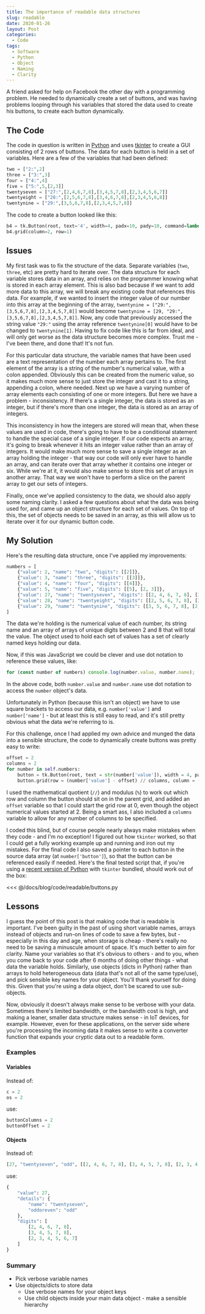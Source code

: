 ```yaml
---
title: The importance of readable data structures
slug: readable
date: 2020-01-26
layout: Post
categories:
  - Code
tags:
  - Software
  - Python
  - Object
  - Naming
  - Clarity
---
```


A friend asked for help on Facebook the other day with a programming problem. He needed to dynamically create a set of buttons, and was having problems looping through his variables that stored the data used to create his buttons, to create each button dynamically.

<!-- more -->

## The Code

The code in question is written in [Python](https://www.python.org/) and uses [tkinter](https://wiki.python.org/moin/TkInter) to create a GUI consisting of 2 rows of buttons. The data for each button is held in a set of variables. Here are a few of the variables that had been defined:

```python
two = ["2:",2]
three = ["3:",3]
four = ["4:",4]
five = ["5:",5,[2,3]]
twentyseven = ["27:",[2,4,6,7,8],[3,4,5,7,8],[2,3,4,5,6,7]]
twentyeight = ["28:",[2,5,6,7,8],[3,4,6,7,8],[2,3,4,5,6,8]]
twentynine = ["29:",[3,5,6,7,8],[2,3,4,5,7,8]]
```

The code to create a button looked like this:

```python
b4 = tk.Button(root, text='4', width=4, padx=10, pady=10, command=lambda:print(four))
b4.grid(column=2, row=1)
```

## Issues

My first task was to fix the structure of the data. Separate variables (`two`, `three`, etc) are pretty hard to iterate over. The data structure for each variable stores data in an array, and relies on the programmer knowing what is stored in each array element. This is also bad because if we want to add more data to this array, we will break any existing code that references this data. For example, if we wanted to insert the integer value of our number into this array at the beginning of the array, `twentynine = ["29:",[3,5,6,7,8],[2,3,4,5,7,8]]` would become `twentynine = [29, "29:",[3,5,6,7,8],[2,3,4,5,7,8]]`. Now, any code that previously accessed the string value `"29:"` using the array reference `twentynine[0]` would have to be changed to `twentynine[1]`. Having to fix code like this is far from ideal, and will only get worse as the data structure becomes more complex. Trust me - I've been there, and done that! It's not fun.

For this particular data structure, the variable names that have been used are a text representation of the number each array pertains to. The first element of the array is a string of the number's numerical value, with a colon appended. Obviously this can be created from the numeric value, so it makes much more sense to just store the integer and cast it to a string, appending a colon, where needed. Next up we have a varying number of array elements each consisting of one or more integers. But here we have a problem - inconsistency. If there's a single integer, the data is stored as an integer, but if there's more than one integer, the data is stored as an array of integers.

This inconsistency in how the integers are stored will mean that, when these values are used in code, there's going to have to be a conditional statement to handle the special case of a single integer. If our code expects an array, it's going to break whenever it hits an integer value rather than an array of integers. It would make much more sense to save a single integer as an array holding the integer - that way our code will only ever have to handle an array, and can iterate over that array whether it contains one integer or six. While we're at it, it would also make sense to store this set of arrays in another array. That way we won't have to perform a slice on the parent array to get our sets of integers.

Finally, once we've applied consistency to the data, we should also apply some naming clarity. I asked a few questions about what the data was being used for, and came up an object structure for each set of values. On top of this, the set of objects needs to be saved in an array, as this will allow us to iterate over it for our dynamic button code.

## My Solution

Here's the resulting data structure, once I've applied my improvements:

```python
numbers = [
	{"value": 2, "name": "two", "digits": [[2]]},
	{"value": 3, "name": "three", "digits": [[3]]},
	{"value": 4, "name": "four", "digits": [[4]]},
	{"value": 5, "name": "five", "digits": [[5], [2, 3]]},
	{"value": 27, "name": "twentyseven", "digits": [[2, 4, 6, 7, 8], [3, 4, 5, 7, 8], [2, 3, 4, 5, 6, 7]]},
	{"value": 28, "name": "twentyeight", "digits": [[2, 5, 6, 7, 8], [3, 4, 6, 7, 8], [2, 3, 4, 5, 6, 8]]},
	{"value": 29, "name": "twentynine", "digits": [[3, 5, 6, 7, 8], [2, 3, 4, 5, 7, 8]]}
]
```

The data we're holding is the numerical value of each number, its string name and an array of arrays of unique digits between 2 and 8 that will total the value. The object used to hold each set of values has a set of clearly named keys holding our data.

Now, if this was JavaScript we could be clever and use dot notation to reference these values, like:

```javascript
for (const number of numbers) console.log(number.value, number.name);
```

In the above code, both `number.value` and `number.name` use dot notation to access the `number` object's data.

Unfortunately in Python (because this isn't an object) we have to use square brackets to access our data, e.g. `number['value']` and `number['name']` - but at least this is still easy to read, and it's still pretty obvious what the data we're referring to is.

For this challenge, once I had applied my own advice and munged the data into a sensible structure, the code to dynamically create buttons was pretty easy to write:

```python
offset = 2
columns = 2
for number in self.numbers:
	button = tk.Button(root, text = str(number['value']), width = 4, padx = 10, pady = 10, command = lambda number = number: print(number['name']))
	button.grid(row = (number['value'] - offset) // columns, column = (number['value'] - offset) % columns)
```

I used the mathematical quotient (`//`) and modulus (`%`) to work out which row and column the button should sit on in the parent grid, and added an `offset` variable so that I could start the grid row at 0, even though the object numerical values started at 2. Being a smart ass, I also included a `columns` variable to allow for any number of columns to be specified.

I coded this blind, but of course people nearly always make mistakes when they code - and I'm no exception! I figured out how `tkinter` worked, so that I could get a fully working example up and running and iron out my mistakes. For the final code I also saved a pointer to each button in the source data array (at `number['button']`), so that the button can be referenced easily if needed. Here's the final tested script that, if you're using a [recent version of Python](https://www.python.org/downloads/release/python-381/) with `tkinter` bundled, should work out of the box:

<<< @/docs/blog/code/readable/buttons.py

## Lessons

I guess the point of this post is that making code that is readable is important. I've been guilty in the past of using short variable names, arrays instead of objects and run-on lines of code to save a few bytes, but - especially in this day and age, when storage is cheap - there's really no need to be saving a minuscule amount of space. It's much better to aim for clarity. Name your variables so that it's obvious to others - and to you, when you come back to your code after 6 months of doing other things - what data the variable holds. Similarly, use objects (dicts in Python) rather than arrays to hold heterogeneous data (data that's not all of the same type/use), and pick sensible key names for your object. You'll thank yourself for doing this. Given that you're using a data object, don't be scared to use sub-objects.

Now, obviously it doesn't always make sense to be verbose with your data. Sometimes there's limited bandwidth, or the bandwidth cost is high, and making a leaner, smaller data structure makes sense - in IoT devices, for example. However, even for these applications, on the server side where you're processing the incoming data it makes sense to write a converter function that expands your cryptic data out to a readable form.

### Examples

#### Variables

Instead of:

```python
c = 2
os = 2
```

use:

```python
buttonColumns = 2
buttonOffset = 2
```

#### Objects

Instead of:

```python
[27, "twentyseven", "odd", [[2, 4, 6, 7, 8], [3, 4, 5, 7, 8], [2, 3, 4, 5, 6, 7]]]
```

use:

```python
{
	"value": 27,
	"details": {
		"name": "twentyseven",
		"oddoreven": "odd"
	},
	"digits": [
		[2, 4, 6, 7, 8],
		[3, 4, 5, 7, 8],
		[2, 3, 4, 5, 6, 7]
	]
}
```

### Summary

- Pick verbose variable names
- Use objects/dicts to store data
  - Use verbose names for your object keys
  - Use child objects inside your main data object - make a sensible hierarchy
